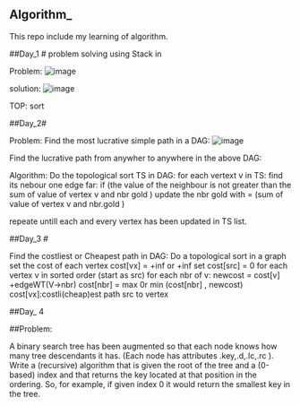 ## Algorithm_

This repo include my learning of algorithm. 

##Day_1  # problem solving using Stack in
<!-- MarkdownTOC depth=4 -->
Problem: 
![image](https://user-images.githubusercontent.com/35992124/218293847-af768e34-8f56-4341-b8f4-eb1c442cdc6e.png)

solution: 
![image](https://user-images.githubusercontent.com/35992124/218293808-4f756d4b-da96-4819-955d-1f358d06bd2a.png)

TOP: sort

##Day_2#
<!-- MarkdownTOC depth=4 -->
Problem: Find the most lucrative simple path in a DAG:
![image](https://user-images.githubusercontent.com/35992124/230827737-b99528fe-1659-4add-ae96-b53f405bc94b.png)

Find the  lucrative path from anywher to anywhere in the above DAG:

Algorithm:
Do the topological sort TS in DAG:
for each vertext v in  TS:
   find its nebour one edge far:
        if (the value of the neighbour  is not greater than the sum of value of vertex v and nbr gold )
            update the nbr gold with = (sum of value of vertex v and nbr.gold )
           
repeate untill each and every vertex has been updated in TS list. 

##Day_3 #
<!-- MarkdownTOC depth=4 -->
Find the costliest or Cheapest path in DAG:
Do a topological sort in a graph
set the cost of each vertex cost[vx] = +inf or +inf
set cost[src] = 0
for each vertex v in sorted order (start as src)
      for each nbr of v:
          newcost = cost[v] +edgeWT(V->nbr)
          cost[nbr] = max 0r min (cost[nbr] , newcost)
     cost[vx]:costli(cheap)est path src to vertex


##Day_ 4

##Problem:
<!-- MarkdownTOC depth=4 -->
A binary search tree has been augmented so that each node knows how many tree descendants it
has. (Each node has attributes .key,.d,.lc,.rc ). Write a (recursive) algorithm that is given the root of the
tree and a (0-based) index and that returns the key located at that position in the ordering. So, for
example, if given index 0 it would return the smallest key in the tree.


